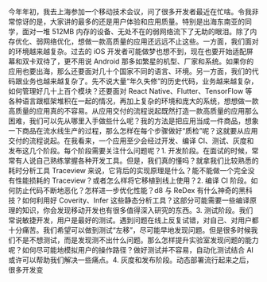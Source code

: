 今年年初，我去上海参加一个移动技术会议，问了很多开发者最近在忙啥。令我非常惊讶的是，大家讲的最多的还是用户体验和应用质量。特别是出海东南亚的同学，面对一堆 512MB 内存的设备、无处不在的弱网络流下了无助的眼泪。除了内存优化、弱网络优化，想做一款高质量的应用还远远不止这些。一方面，我们面对的环境越来越复杂。过去的 iOS 开发者可能做梦也想不到，现在也要开始适配屏幕和双卡双待了，更不用说 Android 那多如繁星的机型、厂家和系统。如果你的应用也要出海，那么还要面对几十个国家不同的语言、环境。另一方面，我们的代码跟业务也越来越复杂了。先不说大量“年久失修”的历史代码，业务越来越复杂，如何管理好几十上百个模块？还要面对 React Native、Flutter、TensorFlow 等各种语言跟框架堆积在一起的情况，再加上复杂的环境和庞大的系统，想想做一款高质量的应用真的不容易。从应用交付的流程说起既然打造一款高质量的应用那么困难，我们可以先从哪里入手做些什么呢？我的方法是把应用当成一件商品，想象一下商品在流水线生产的过程，那么怎样在每个步骤做好“质检”呢？这就要从应用交付的流程说起。在我看来，一个应用至少会经过开发、编译 CI、测试、灰度和发布这几个阶段。每个阶段需要关注什么问题呢？1. 开发阶段。在面试的时候，常常有人说自己熟练掌握各种开发工具。但是，我们真的懂吗？就拿我们比较熟悉的耗时分析工具 Traceview 来说，它背后的实现原理是什么？能不能做一个完全没有性能损耗的 Traceview？或者怎么样将它移植到线上使用？2. 编译 CI 阶段。如何防止代码不断地恶化？怎样进一步优化性能？d8 与 ReDex 有什么神奇的黑科技？如何利用好 Coverity、Infer 这些静态分析工具？这部分可能需要一些编译原理的知识，你会发现移动开发也有很多值得深入研究的东西。3. 测试阶段。我们常说敏捷开发，用户是最好的测试。遇到问题在线上反复试错，对自己、对用户都十分痛苦。我们希望可以做到测试“左移”，尽可能早地发现问题。但是很多时候我们不是不想测试，而是发现测不出什么问题。那么怎样提升实验室发现问题的能力呢？如何尽可能地模拟用户的操作路径？做好测试并不容易，自动化测试结合 AI 或许可以帮助我们解决一些痛点。4. 灰度和发布阶段。动态部署流行起来之后，很多开发变